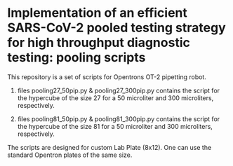 # Implementation of an efficient SARS-CoV-2 pooled testing strategy for high throughput diagnostic testing: pooling scripts

This repository is a set of scripts for Opentrons OT-2 pipetting robot.

1. files pooling27_50pip.py & pooling27_300pip.py contains the script for the hypercube of the size 27 for a 50 microliter and 300 microliters, respectively.

2. files pooling81_50pip.py & pooling81_300pip.py contains the script for the hypercube of the size 81 for a 50 microliter and 300 microliters, respectively.

The scripts are designed for custom Lab Plate (8x12). One can use the standard Opentron plates of the same size.



